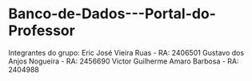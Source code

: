 # Banco-de-Dados---Portal-do-Professor

Integrantes do grupo:
Eric José Vieira Ruas - RA: 2406501
Gustavo dos Anjos Nogueira - RA: 2456690
Victor Guilherme Amaro Barbosa - RA: 2404988
